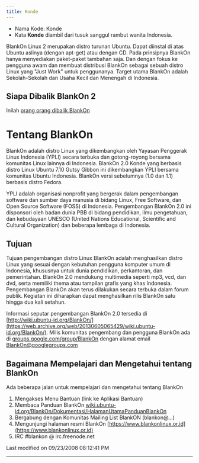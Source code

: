 ```yaml
---
title: Konde
---
```



* Nama Kode: Konde
* Kata **Konde** diambil dari tusuk sanggul rambut wanita Indonesia.

BlankOn Linux 2 merupakan distro turunan Ubuntu. Dapat diinstal di atas Ubuntu
aslinya (dengan apt-get) atau dengan CD. Pada prinsipnya BlankOn hanya
menyediakan paket-paket tambahan saja. Dan dengan fokus ke pengguna awam dan
membuat distribusi BlankOn sebagai sebuah distro Linux yang "Just Work" untuk
penggunanya. Target utama BlankOn adalah Sekolah-Sekolah dan Usaha Kecil dan
Menengah di Indonesia.

## Siapa Dibalik BlankOn 2
Inilah [orang orang dibalik BlankOn](https://launchpad.net/~blankon/+mugshots)

# Tentang BlankOn
BlankOn adalah distro Linux yang dikembangkan oleh Yayasan Penggerak Linux
Indonesia (YPLI) secara terbuka dan gotong-royong bersama komunitas Linux
lainnya di Indonesia. BlankOn 2.0 Konde yang berbasis distro Linux Ubuntu 7.10
Gutsy Gibbon ini dikembangkan YPLI bersama komunitas Ubuntu Indonesia. BlankOn
versi sebelumnya (1.0 dan 1.1) berbasis distro Fedora.

YPLI adalah organisasi nonprofit yang bergerak dalam pengembangan software dan
sumber daya manusia di bidang Linux, Free Software, dan Open Source Software
(FOSS) di Indonesia. Pengembangan BlankOn 2.0 ini disponsori oleh badan dunia
PBB di bidang pendidikan, ilmu pengetahuan, dan kebudayaan UNESCO (United
Nations Educational, Scientific and Cultural Organization) dan beberapa lembaga
di Indonesia.

## Tujuan
Tujuan pengembangan distro Linux BlankOn adalah menghasilkan distro Linux yang
sesuai dengan kebutuhan pengguna komputer umum di Indonesia, khususnya untuk
dunia pendidikan, perkantoran, dan pemerintahan. BlankOn 2.0 mendukung
multimedia seperti mp3, vcd, dan dvd, serta memiliki thema atau tampilan grafis
yang khas Indonesia. Pengembangan BlankOn akan terus dilakukan secara terbuka
dalam forum publik. Kegiatan ini diharapkan dapat menghasilkan rilis BlankOn
satu hingga dua kali setahun.

Informasi seputar pengembangan BlankOn 2.0 tersedia di [http://wiki.ubuntu-id.org/BlankOn/](https://web.archive.org/web/20130605065429/wiki.ubuntu-id.org/BlankOn/).
Milis komunitas pengembang dan pengguna BlankOn ada di [groups.google.com/group/BlankOn](http://groups.google.com/group/BlankOn) dengan alamat email BlankOn@googlegroups.com

## Bagaimana Mempelajari dan Mengetahui tentang BlankOn
Ada beberapa jalan untuk mempelajari dan mengetahui tentang BlankOn
   1. Mengakses Menu Bantuan (link ke Aplikasi Bantuan)
   2. Membaca Panduan BlankOn [wiki.ubuntu-id.org/BlankOn/Dokumentasi/HalamanUtamaPanduanBlankOn](https://web.archive.org/web/20130605065429/wiki.ubuntu-id.org/BlankOn/Dokumentasi/HalamanUtamaPanduanBlankOn)
   3. Bergabung dengan Komunitas Mailing List BlankON (blankon@…)
   4. Mengunjungi halaman resmi BlankOn [https://www.blankonlinux.or.id](https://www.blankonlinux.or.id)
   5. IRC #blankon @ irc.freenode.net

Last modified on 09/23/2008 08:12:41 PM

---
 


